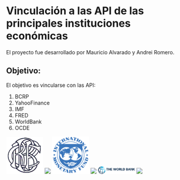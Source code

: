 # Vinculación a las API de las principales instituciones económicas
El proyecto fue desarrollado por Mauricio Alvarado y Andrei Romero.

## Objetivo:
El objetivo es vincularse con las API:
1. BCRP
2. YahooFinance
3. IMF
4. FRED
5. WorldBank
6. OCDE


<img src="figures/bcrp-logo.png" width="100"/> <img src="yahoo-finance-logo.png" width="100"/> 
<img src="figures/imf-logo.png" width="100"/> <img src="fred-logo.png" width="100"/> 
<img src="figures/world-bank-logo.png" width="100"/> <img src="ocde-logo.png" width="100"/> 
